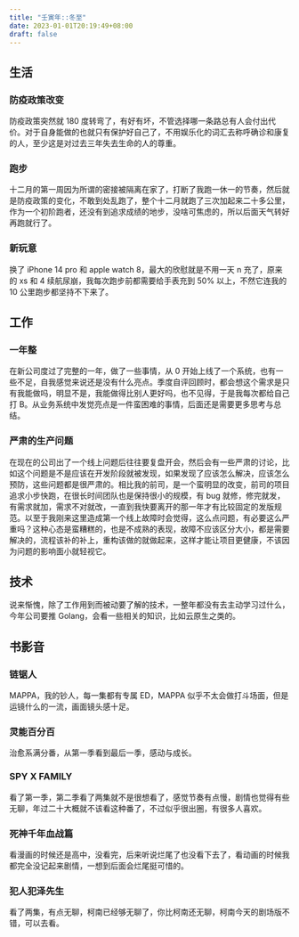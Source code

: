 ```yaml
---
title: "壬寅年::冬至"
date: 2023-01-01T20:19:49+08:00
draft: false
---
```


## 生活

### 防疫政策改变

防疫政策突然就 180 度转弯了，有好有坏，不管选择哪一条路总有人会付出代价。对于自身能做的也就只有保护好自己了，不用娱乐化的词汇去称呼确诊和康复的人，至少这是对过去三年失去生命的人的尊重。

### 跑步

十二月的第一周因为所谓的密接被隔离在家了，打断了我跑一休一的节奏，然后就是防疫政策的变化，不敢到处乱跑了，整个十二月就跑了三次加起来二十多公里，作为一个初阶跑者，还没有到追求成绩的地步，没啥可焦虑的，所以后面天气转好再跑就行了。

### 新玩意

换了 iPhone 14 pro 和 apple watch 8，最大的欣慰就是不用一天 n 充了，原来的 xs 和 4 续航尿崩，我每次跑步前都需要给手表充到 50% 以上，不然它连我的 10 公里跑步都坚持不下来了。

## 工作

### 一年整

在新公司度过了完整的一年，做了一些事情，从 0 开始上线了一个系统，也有一些不足，自我感觉来说还是没有什么亮点。季度自评回顾时，都会想这个需求是只有我能做吗，明显不是，我能做得比别人更好吗，也不见得，于是我每次都给自己打 B。从业务系统中发觉亮点是一件蛮困难的事情，后面还是需要更多思考与总结。

### 严肃的生产问题

在现在的公司出了一个线上问题后往往要复盘开会，然后会有一些严肃的讨论，比如这个问题是不是应该在开发阶段就被发现，如果发现了应该怎么解决，应该怎么预防，这些问题都是很严肃的。相比我的前司，是一个蛮明显的改变，前司的项目追求小步快跑，在很长时间团队也是保持很小的规模，有 bug 就修，修完就发，有需求就加，需求不对就改，一直到我快要离开的那一年才有比较固定的发版规范。以至于我刚来这里造成第一个线上故障时会觉得，这么点问题，有必要这么严重吗？这种心态是蛮糟糕的，也是不成熟的表现，故障不应该区分大小，都是需要解决的，流程该补的补上，重构该做的就做起来，这样才能让项目更健康，不该因为问题的影响面小就轻视它。

## 技术

说来惭愧，除了工作用到而被动要了解的技术，一整年都没有去主动学习过什么，今年公司要推 Golang，会看一些相关的知识，比如云原生之类的。

## 书影音

### 链锯人

MAPPA，我的钞人，每一集都有专属 ED，MAPPA 似乎不太会做打斗场面，但是运镜什么的一流，画面镜头感十足。

### 灵能百分百

治愈系满分番，从第一季看到最后一季，感动与成长。

### SPY X FAMILY

看了第一季，第二季看了两集就不是很想看了，感觉节奏有点慢，剧情也觉得有些无聊，年过二十大概就不该看这种番了，不过似乎很出圈，有很多人喜欢。

### 死神千年血战篇

看漫画的时候还是高中，没看完，后来听说烂尾了也没看下去了，看动画的时候我都完全没记起来剧情，一想到后面会烂尾挺可惜的。

### 犯人犯泽先生

看了两集，有点无聊，柯南已经够无聊了，你比柯南还无聊，柯南今天的剧场版不错，可以去看。
